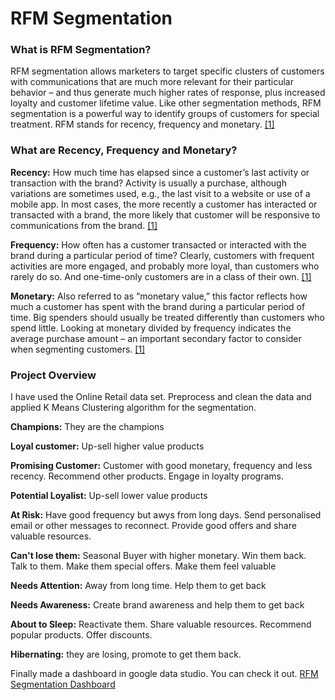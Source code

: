 # RFM Segmentation

### What is RFM Segmentation?

RFM segmentation allows marketers to target specific clusters of customers with communications that are much more relevant for their particular behavior – and thus generate much higher rates of response, plus increased loyalty and customer lifetime value. Like other segmentation methods, RFM segmentation is a powerful way to identify groups of customers for special treatment. RFM stands for recency, frequency and monetary. [[1]](https://www.optimove.com/resources/learning-center/rfm-segmentation)

### What are Recency, Frequency and Monetary?

**Recency:** How much time has elapsed since a customer’s last activity or transaction with the brand? Activity is usually a purchase, although variations are sometimes used, e.g., the last visit to a website or use of a mobile app. In most cases, the more recently a customer has interacted or transacted with a brand, the more likely that customer will be responsive to communications from the brand. [[1]](https://www.optimove.com/resources/learning-center/rfm-segmentation)

**Frequency:** How often has a customer transacted or interacted with the brand during a particular period of time? Clearly, customers with frequent activities are more engaged, and probably more loyal, than customers who rarely do so. And one-time-only customers are in a class of their own. [[1]](https://www.optimove.com/resources/learning-center/rfm-segmentation)

**Monetary:** Also referred to as “monetary value,” this factor reflects how much a customer has spent with the brand during a particular period of time. Big spenders should usually be treated differently than customers who spend little. Looking at monetary divided by frequency indicates the average purchase amount – an important secondary factor to consider when segmenting customers. [[1]](https://www.optimove.com/resources/learning-center/rfm-segmentation)


### Project Overview

I have used the Online Retail data set. Preprocess and clean the data and applied K Means Clustering algorithm for the segmentation.   

**Champions:** They are the champions

**Loyal customer:** Up-sell higher value products

**Promising Customer:** Customer with good monetary, frequency and less recency. Recommend other products. Engage in loyalty programs.

**Potential Loyalist:** Up-sell lower value products

**At Risk:** Have good frequency but awys from long days. Send personalised email or other messages to reconnect. Provide good offers and share valuable resources.

**Can't lose them:**  Seasonal Buyer with higher monetary. Win them back. Talk to them. Make them special offers. Make them feel valuable

**Needs Attention:** Away from long time. Help them to get back

**Needs Awareness:** Create brand awareness and help them to get back

**About to Sleep:** Reactivate them. Share valuable resources. Recommend popular products. Offer discounts.

**Hibernating:** they are losing, promote to get them back.


Finally made a dashboard in google data studio. You can check it out. [RFM Segmentation Dashboard](https://datastudio.google.com/reporting/794d04ee-f2cc-4acc-9798-967b5aed142e)
 
